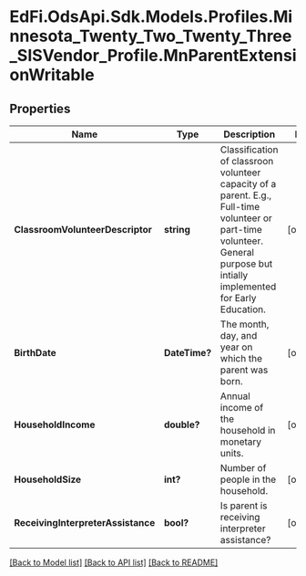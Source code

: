 # EdFi.OdsApi.Sdk.Models.Profiles.Minnesota_Twenty_Two_Twenty_Three_SISVendor_Profile.MnParentExtensionWritable
## Properties

Name | Type | Description | Notes
------------ | ------------- | ------------- | -------------
**ClassroomVolunteerDescriptor** | **string** | Classification of classroon volunteer capacity of a parent. E.g., Full-time volunteer or part-time volunteer. General purpose but intially implemented for Early Education. | [optional] 
**BirthDate** | **DateTime?** | The month, day, and year on which the parent was born. | [optional] 
**HouseholdIncome** | **double?** | Annual income of the household in monetary units. | [optional] 
**HouseholdSize** | **int?** | Number of people in the household. | [optional] 
**ReceivingInterpreterAssistance** | **bool?** | Is parent is receiving interpreter assistance? | [optional] 

[[Back to Model list]](../README.md#documentation-for-models) [[Back to API list]](../README.md#documentation-for-api-endpoints) [[Back to README]](../README.md)

